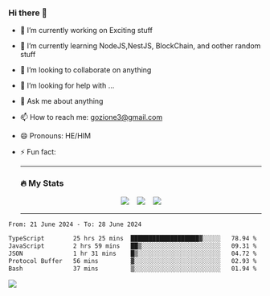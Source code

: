 ### Hi there 👋

<!--
**charlieScript/charlieScript** is a ✨ _special_ ✨ repository because its `README.md` (this file) appears on your GitHub profile.

Here are some ideas to get you started: -->

- 🔭 I’m currently working on Exciting stuff
- 🌱 I’m currently learning NodeJS,NestJS, BlockChain, and oother random stuff
- 👯 I’m looking to collaborate on anything
- 🤔 I’m looking for help with ...
- 💬 Ask me about anything
- 📫 How to reach me: gozione3@gmail.com
- 😄 Pronouns: HE/HIM
- ⚡ Fun fact:


  ---

  ### :fire: My Stats

  <div id="stats" align="center">
  <img src="http://github-readme-streak-stats.herokuapp.com?user=charlieScript&theme=dark&date_format=M%20j%5B%2C%20Y%5D" />&nbsp;&nbsp;&nbsp;
  <img src="https://github-readme-stats.vercel.app/api/top-langs/?username=charlieScript&layout=compact&theme=vision-friendly-dark"/>&nbsp;&nbsp;&nbsp;
  <img src="https://github-readme-stats.vercel.app/api?username=charlieScript&show_icons=true&theme=radical"/>
  </div>

  ---



<!--START_SECTION:waka-->

```txt
From: 21 June 2024 - To: 28 June 2024

TypeScript        25 hrs 25 mins  ███████████████████▓░░░░░   78.94 %
JavaScript        2 hrs 59 mins   ██▒░░░░░░░░░░░░░░░░░░░░░░   09.31 %
JSON              1 hr 31 mins    █▒░░░░░░░░░░░░░░░░░░░░░░░   04.72 %
Protocol Buffer   56 mins         ▓░░░░░░░░░░░░░░░░░░░░░░░░   02.93 %
Bash              37 mins         ▒░░░░░░░░░░░░░░░░░░░░░░░░   01.94 %
```

<!--END_SECTION:waka-->
![](https://komarev.com/ghpvc/?username=charlieScript)

